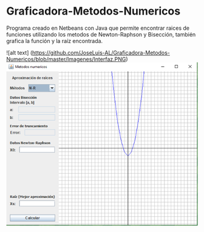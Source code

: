 # Graficadora-Metodos-Numericos
Programa creado en Netbeans con Java que permite encontrar raices de funciones utilizando los metodos de Newton-Raphson y Bisección, también grafica la función y la raíz encontrada.


![alt text] (https://github.com/JoseLuis-AL/Graficadora-Metodos-Numericos/blob/master/Imagenes/Interfaz.PNG)
![Screenshot](https://github.com/JoseLuis-AL/Graficadora-Metodos-Numericos/blob/master/Imagenes/Interfaz.PNG)
